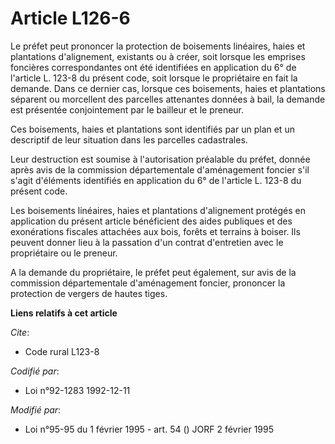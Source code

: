 # Article L126-6

Le préfet peut prononcer la protection de boisements linéaires, haies et plantations d'alignement, existants ou à créer, soit
lorsque les emprises foncières correspondantes ont été identifiées en application du 6° de l'article L. 123-8 du présent
code, soit lorsque le propriétaire en fait la demande. Dans ce dernier cas, lorsque ces boisements, haies et plantations
séparent ou morcellent des parcelles attenantes données à bail, la demande est présentée conjointement par le bailleur et le
preneur.

Ces boisements, haies et plantations sont identifiés par un plan et un descriptif de leur situation dans les parcelles
cadastrales.

Leur destruction est soumise à l'autorisation préalable du préfet, donnée après avis de la commission départementale
d'aménagement foncier s'il s'agit d'éléments identifiés en application du 6° de l'article L. 123-8 du présent code.

Les boisements linéaires, haies et plantations d'alignement protégés en application du présent article bénéficient des aides
publiques et des exonérations fiscales attachées aux bois, forêts et terrains à boiser. Ils peuvent donner lieu à la
passation d'un contrat d'entretien avec le propriétaire ou le preneur.

A la demande du propriétaire, le préfet peut également, sur avis de la commission départementale d'aménagement foncier,
prononcer la protection de vergers de hautes tiges.

**Liens relatifs à cet article**

_Cite_:

  - Code rural L123-8

_Codifié par_:

  - Loi n°92-1283 1992-12-11

_Modifié par_:

  - Loi n°95-95 du 1 février 1995 - art. 54 () JORF 2 février 1995
